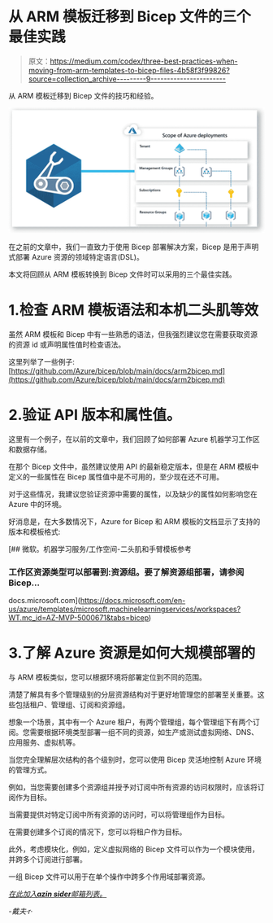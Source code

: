 # 从 ARM 模板迁移到 Bicep 文件的三个最佳实践

> 原文：<https://medium.com/codex/three-best-practices-when-moving-from-arm-templates-to-bicep-files-4b58f3f99826?source=collection_archive---------9----------------------->

从 ARM 模板迁移到 Bicep 文件的技巧和经验。

![](img/721560c51ffca0e088d0e7c16dd1b909.png)

在之前的文章中，我们一直致力于使用 Bicep 部署解决方案，Bicep 是用于声明式部署 Azure 资源的领域特定语言(DSL)。

本文将回顾从 ARM 模板转换到 Bicep 文件时可以采用的三个最佳实践。

# 1.检查 ARM 模板语法和本机二头肌等效

虽然 ARM 模板和 Bicep 中有一些熟悉的语法，但我强烈建议您在需要获取资源的资源 id 或声明属性值时检查语法。

这里列举了一些例子:[https://github.com/Azure/bicep/blob/main/docs/arm2bicep.md](https://github.com/Azure/bicep/blob/main/docs/arm2bicep.md)

# 2.验证 API 版本和属性值。

这里有一个例子，在以前的文章中，我们回顾了如何部署 Azure 机器学习工作区和数据存储。

在那个 Bicep 文件中，虽然建议使用 API 的最新稳定版本，但是在 ARM 模板中定义的一些属性在 Bicep 属性值中是不可用的，至少现在还不可用。

对于这些情况，我建议您验证资源中需要的属性，以及缺少的属性如何影响您在 Azure 中的环境。

好消息是，在大多数情况下，Azure for Bicep 和 ARM 模板的文档显示了支持的版本和模板格式:

[](https://docs.microsoft.com/en-us/azure/templates/microsoft.machinelearningservices/workspaces?WT.mc_id=AZ-MVP-5000671&tabs=bicep) [## 微软。机器学习服务/工作空间-二头肌和手臂模板参考

### 工作区资源类型可以部署到:资源组。要了解资源组部署，请参阅 Bicep…

docs.microsoft.com](https://docs.microsoft.com/en-us/azure/templates/microsoft.machinelearningservices/workspaces?WT.mc_id=AZ-MVP-5000671&tabs=bicep) 

# 3.了解 Azure 资源是如何大规模部署的

与 ARM 模板类似，您可以根据环境将部署定位到不同的范围。

清楚了解具有多个管理级别的分层资源结构对于更好地管理您的部署至关重要。这些包括租户、管理组、订阅和资源组。

想象一个场景，其中有一个 Azure 租户，有两个管理组，每个管理组下有两个订阅。您需要根据环境类型部署一组不同的资源，如生产或测试虚拟网络、DNS、应用服务、虚拟机等。

当您完全理解层次结构的各个级别时，您可以使用 Bicep 灵活地控制 Azure 环境的管理方式。

例如，当您需要创建多个资源组并授予对订阅中所有资源的访问权限时，应该将订阅作为目标。

当需要提供对特定订阅中所有资源的访问时，可以将管理组作为目标。

在需要创建多个订阅的情况下，您可以将租户作为目标。

此外，考虑模块化，例如，定义虚拟网络的 Bicep 文件可以作为一个模块使用，并跨多个订阅进行部署。

一组 Bicep 文件可以用于在单个操作中跨多个作用域部署资源。

[*在此加入****azin sider****邮箱列表。*](http://eepurl.com/gKmLdf)

*-戴夫·r·*